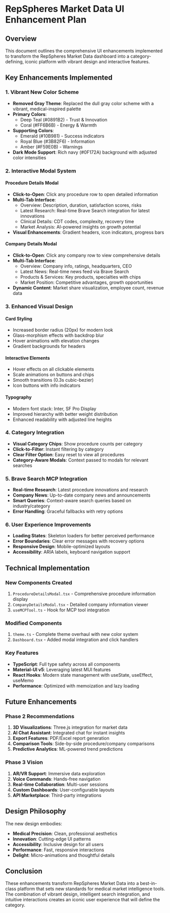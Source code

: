 # RepSpheres Market Data UI Enhancement Plan

## Overview
This document outlines the comprehensive UI enhancements implemented to transform the RepSpheres Market Data dashboard into a category-defining, iconic platform with vibrant design and interactive features.

## Key Enhancements Implemented

### 1. **Vibrant New Color Scheme**
- **Removed Gray Theme**: Replaced the dull gray color scheme with a vibrant, medical-inspired palette
- **Primary Colors**: 
  - Deep Teal (#0891B2) - Trust & Innovation
  - Coral (#FF6B6B) - Energy & Warmth
- **Supporting Colors**:
  - Emerald (#10B981) - Success indicators
  - Royal Blue (#3B82F6) - Information
  - Amber (#F59E0B) - Warnings
- **Dark Mode Support**: Rich navy (#0F172A) background with adjusted color intensities

### 2. **Interactive Modal System**

#### **Procedure Details Modal**
- **Click-to-Open**: Click any procedure row to open detailed information
- **Multi-Tab Interface**:
  - Overview: Description, duration, satisfaction scores, risks
  - Latest Research: Real-time Brave Search integration for latest innovations
  - Clinical Details: CDT codes, complexity, recovery time
  - Market Analysis: AI-powered insights on growth potential
- **Visual Enhancements**: Gradient headers, icon indicators, progress bars

#### **Company Details Modal**
- **Click-to-Open**: Click any company row to view comprehensive details
- **Multi-Tab Interface**:
  - Overview: Company info, ratings, headquarters, CEO
  - Latest News: Real-time news feed via Brave Search
  - Products & Services: Key products, specialties with chips
  - Market Position: Competitive advantages, growth opportunities
- **Dynamic Content**: Market share visualization, employee count, revenue data

### 3. **Enhanced Visual Design**

#### **Card Styling**
- Increased border radius (20px) for modern look
- Glass-morphism effects with backdrop blur
- Hover animations with elevation changes
- Gradient backgrounds for headers

#### **Interactive Elements**
- Hover effects on all clickable elements
- Scale animations on buttons and chips
- Smooth transitions (0.3s cubic-bezier)
- Icon buttons with info indicators

#### **Typography**
- Modern font stack: Inter, SF Pro Display
- Improved hierarchy with better weight distribution
- Enhanced readability with adjusted line heights

### 4. **Category Integration**
- **Visual Category Chips**: Show procedure counts per category
- **Click-to-Filter**: Instant filtering by category
- **Clear Filter Option**: Easy reset to view all procedures
- **Category-Aware Modals**: Context passed to modals for relevant searches

### 5. **Brave Search MCP Integration**
- **Real-time Research**: Latest procedure innovations and research
- **Company News**: Up-to-date company news and announcements
- **Smart Queries**: Context-aware search queries based on industry/category
- **Error Handling**: Graceful fallbacks with retry options

### 6. **User Experience Improvements**
- **Loading States**: Skeleton loaders for better perceived performance
- **Error Boundaries**: Clear error messages with recovery options
- **Responsive Design**: Mobile-optimized layouts
- **Accessibility**: ARIA labels, keyboard navigation support

## Technical Implementation

### New Components Created
1. `ProcedureDetailsModal.tsx` - Comprehensive procedure information display
2. `CompanyDetailsModal.tsx` - Detailed company information viewer
3. `useMCPTool.ts` - Hook for MCP tool integration

### Modified Components
1. `theme.ts` - Complete theme overhaul with new color system
2. `Dashboard.tsx` - Added modal integration and click handlers

### Key Features
- **TypeScript**: Full type safety across all components
- **Material-UI v5**: Leveraging latest MUI features
- **React Hooks**: Modern state management with useState, useEffect, useMemo
- **Performance**: Optimized with memoization and lazy loading

## Future Enhancements

### Phase 2 Recommendations
1. **3D Visualizations**: Three.js integration for market data
2. **AI Chat Assistant**: Integrated chat for instant insights
3. **Export Features**: PDF/Excel report generation
4. **Comparison Tools**: Side-by-side procedure/company comparisons
5. **Predictive Analytics**: ML-powered trend predictions

### Phase 3 Vision
1. **AR/VR Support**: Immersive data exploration
2. **Voice Commands**: Hands-free navigation
3. **Real-time Collaboration**: Multi-user sessions
4. **Custom Dashboards**: User-configurable layouts
5. **API Marketplace**: Third-party integrations

## Design Philosophy
The new design embodies:
- **Medical Precision**: Clean, professional aesthetics
- **Innovation**: Cutting-edge UI patterns
- **Accessibility**: Inclusive design for all users
- **Performance**: Fast, responsive interactions
- **Delight**: Micro-animations and thoughtful details

## Conclusion
These enhancements transform RepSpheres Market Data into a best-in-class platform that sets new standards for medical market intelligence tools. The combination of vibrant design, intelligent search integration, and intuitive interactions creates an iconic user experience that will define the category.
